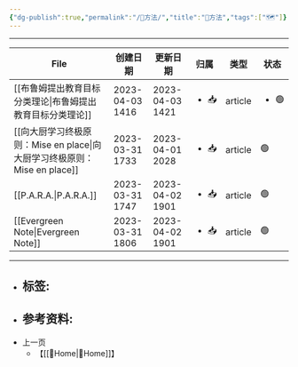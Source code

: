 ```yaml
---
{"dg-publish":true,"permalink":"/🥇方法/","title":"🥇方法","tags":["🗺"]}
---
```


---
| File                                                    | 创建日期            | 更新日期            | 归属                   | 类型      | 状态                   |
| ------------------------------------------------------- | --------------- | --------------- | -------------------- | ------- | -------------------- |
| [[布鲁姆提出教育目标分类理论\|布鲁姆提出教育目标分类理论]]                     | 2023-04-03 1416 | 2023-04-03 1421 | <ul><li>📥</li></ul> | article | <ul><li>🟢</li></ul> |
| [[向大厨学习终极原则：Mise en place\|向大厨学习终极原则：Mise en place]] | 2023-03-31 1733 | 2023-04-01 2028 | <ul><li>📥</li></ul> | article | 🟢                   |
| [[P.A.R.A.\|P.A.R.A.]]                               | 2023-03-31 1747 | 2023-04-02 1901 | <ul><li>📥</li></ul> | article | 🟢                   |
| [[Evergreen Note\|Evergreen Note]]                   | 2023-03-31 1806 | 2023-04-02 1901 | <ul><li>📥</li></ul> | article | 🟢                   |

---
- 标签: 
	- 
- 参考资料:
	- 
- 上一页
	- 【[[🌿Home\|🌿Home]]】

